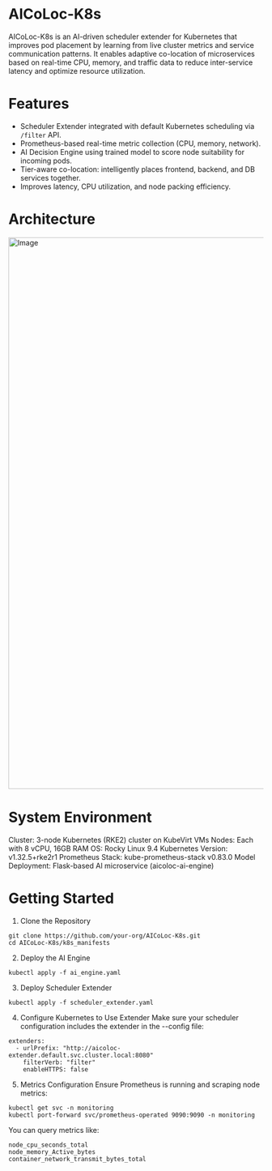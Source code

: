 # AICoLoc-K8s

AICoLoc-K8s is an AI-driven scheduler extender for Kubernetes that improves pod placement by learning from live cluster metrics and service communication patterns. It enables adaptive co-location of microservices based on real-time CPU, memory, and traffic data to reduce inter-service latency and optimize resource utilization.

# Features

- Scheduler Extender integrated with default Kubernetes scheduling via `/filter` API.
- Prometheus-based real-time metric collection (CPU, memory, network).
- AI Decision Engine using trained model to score node suitability for incoming pods.
- Tier-aware co-location: intelligently places frontend, backend, and DB services together.
- Improves latency, CPU utilization, and node packing efficiency.

# Architecture

<img width="1089" alt="Image" src="https://github.com/user-attachments/assets/8c3e8c13-bdfb-4be1-84c3-38cb0fe46700" />


# System Environment
Cluster: 3-node Kubernetes (RKE2) cluster on KubeVirt VMs
Nodes: Each with 8 vCPU, 16GB RAM
OS: Rocky Linux 9.4
Kubernetes Version: v1.32.5+rke2r1
Prometheus Stack: kube-prometheus-stack v0.83.0
Model Deployment: Flask-based AI microservice (aicoloc-ai-engine)

# Getting Started

1. Clone the Repository
```
git clone https://github.com/your-org/AICoLoc-K8s.git
cd AICoLoc-K8s/k8s_manifests
```
2. Deploy the AI Engine
```
kubectl apply -f ai_engine.yaml
```
3. Deploy Scheduler Extender
```
kubectl apply -f scheduler_extender.yaml
```
4. Configure Kubernetes to Use Extender
Make sure your scheduler configuration includes the extender in the --config file:
```
extenders:
  - urlPrefix: "http://aicoloc-extender.default.svc.cluster.local:8080"
    filterVerb: "filter"
    enableHTTPS: false
 ```   
5. Metrics Configuration
Ensure Prometheus is running and scraping node metrics:
```
kubectl get svc -n monitoring
kubectl port-forward svc/prometheus-operated 9090:9090 -n monitoring
```
You can query metrics like:
```
node_cpu_seconds_total
node_memory_Active_bytes
container_network_transmit_bytes_total
```
